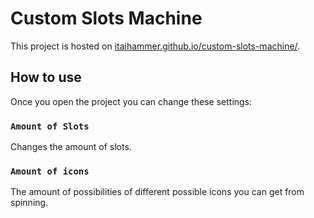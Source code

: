# Custom Slots Machine

This project is hosted on [itaihammer.github.io/custom-slots-machine/](https://itaihammer.github.io/custom-slots-machine/).

## How to use

Once you open the project you can change these settings:

### `Amount of Slots`

Changes the amount of slots.

### `Amount of icons`

The amount of possibilities of different possible icons you can get from spinning.
